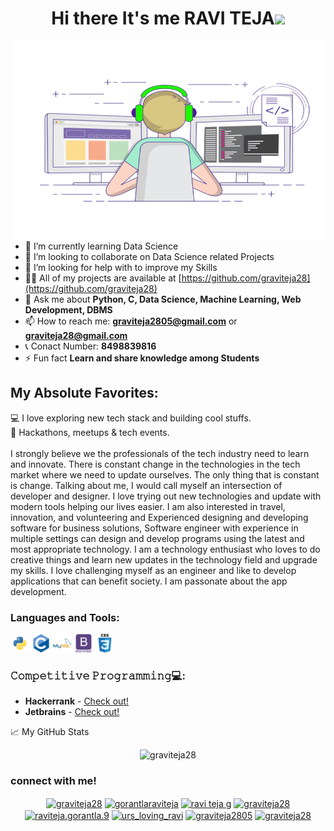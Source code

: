 <h1 align="center">Hi there It's me RAVI TEJA<img src="https://media.giphy.com/media/hvRJCLFzcasrR4ia7z/giphy.gif" width="25px"></h1>

<img align="right" alt="GIF" src="https://github.com/graviteja28/graviteja28/blob/main/coding-freak.gif?raw=true" width="500" height="320" style="max-width:100%;">


- 🌱 I’m currently learning Data Science
- 👯 I’m looking to collaborate on Data Science related Projects
- 🤔 I’m looking for help with to improve my Skills
- 👨‍💻 All of my projects are available at [https://github.com/graviteja28](https://github.com/graviteja28)
- 💬 Ask me about **Python, C, Data Science, Machine Learning, Web Development, DBMS**
- 📫 How to reach me: **graviteja2805@gmail.com** or **graviteja28@gmail.com**
- 📞 Conact Number: **8498839816**
- ⚡ Fun fact **Learn and share knowledge among Students**

## My Absolute Favorites:
💻   I love exploring new tech stack and building cool stuffs.<br>
🍕   Hackathons, meetups & tech events.<br>
<br>
      I strongly believe we the professionals of the tech industry need to learn and innovate. There is constant change in the technologies in the tech market where we need to update ourselves. The only thing that is constant is change. Talking about me, I would call myself an intersection of developer and designer. I love trying out new technologies and update with modern tools helping our lives easier. I am also interested in travel, innovation, and volunteering and Experienced designing and developing software for business solutions, Software engineer with experience in multiple settings can design and develop programs using the latest and most appropriate technology. I am a technology enthusiast who loves to do creative things and learn new updates in the technology field and upgrade my skills. I love challenging myself as an engineer and like to develop applications that can benefit society. I am passonate about the app development. <br>

### **Languages and Tools:**  

<code><img height="30" src="https://raw.githubusercontent.com/github/explore/80688e429a7d4ef2fca1e82350fe8e3517d3494d/topics/python/python.png"></code>
<code><img height="30" src="https://raw.githubusercontent.com/devicons/devicon/master/icons/c/c-original.svg"></code>
<code><img height="30" src="https://raw.githubusercontent.com/devicons/devicon/master/icons/mysql/mysql-original-wordmark.svg"></code>
<code><img height="30" src="https://raw.githubusercontent.com/devicons/devicon/master/icons/bootstrap/bootstrap-plain-wordmark.svg"></code>
<code><img height="30" src="https://raw.githubusercontent.com/devicons/devicon/master/icons/css3/css3-original-wordmark.svg"></code>

### 𝙲𝚘𝚖𝚙𝚎𝚝𝚒𝚝𝚒𝚟𝚎 𝙿𝚛𝚘𝚐𝚛𝚊𝚖𝚖𝚒𝚗𝚐💻: 
  
- **Hackerrank** -  [Check out!](https://www.hackerrank.com/graviteja2805)
- **Jetbrains** -  [Check out!](https://hyperskill.org/profile/81516204)

📈 My GitHub Stats

<p align="center"> <img src="https://github-readme-stats.vercel.app/api?username=graviteja28&show_icons=true&theme=gotham" alt="graviteja28" />
<h3 ><strong style="text-align:center">connect with me!</strong></h3>
<p align="center">
<a href="https://twitter.com/graviteja28" target="blank"><img align="center" src="https://cdn.jsdelivr.net/npm/simple-icons@3.0.1/icons/twitter.svg" alt="graviteja28" height="30" width="30" /></a>
<a href="https://www.linkedin.com/in/ravi-teja-gorantla-4369a7156/" target="blank"><img align="center" src="https://cdn.jsdelivr.net/npm/simple-icons@3.0.1/icons/linkedin.svg" alt="gorantlaraviteja" height="30" width="30" /></a>
<a href="https://stackoverflow.com/users/15629896/ravi-teja-g" target="blank"><img align="center" src="https://cdn.jsdelivr.net/npm/simple-icons@3.0.1/icons/stackoverflow.svg" alt="ravi teja g" height="30" width="30" /></a>
<a href="https://www.kaggle.com/graviteja28" target="blank"><img align="center" src="https://cdn.jsdelivr.net/npm/simple-icons@3.0.1/icons/kaggle.svg" alt="graviteja28" height="30" width="30" /></a>
<a href="https://www.facebook.com/raviteja.gorantla.9" target="blank"><img align="center" src="https://cdn.jsdelivr.net/npm/simple-icons@3.0.1/icons/facebook.svg" alt="raviteja.gorantla.9" height="30" width="30" /></a>
<a href="https://www.instagram.com/urs_loving_ravi" target="blank"><img align="center" src="https://cdn.jsdelivr.net/npm/simple-icons@3.0.1/icons/instagram.svg" alt="urs_loving_ravi" height="30" width="30" /></a>
<a href="https://www.hackerrank.com/graviteja2805" target="blank"><img align="center" src="https://cdn.jsdelivr.net/npm/simple-icons@3.0.1/icons/hackerrank.svg" alt="graviteja2805" height="30" width="30" /></a>
<a href="https://auth.geeksforgeeks.org/user/graviteja2805/profile" target="blank"><img align="center" src="https://cdn.jsdelivr.net/npm/simple-icons@3.0.1/icons/geeksforgeeks.svg" alt="graviteja28" height="30" width="30" /></a>
</p>
